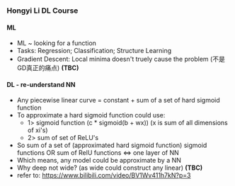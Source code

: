 ### Hongyi Li DL Course
#### ML
- ML ~ looking for a function
- Tasks: Regression; Classification; Structure Learning
- Gradient Descent: Local minima doesn't truely cause the problem (不是GD真正的痛点) **(TBC)**
#### DL - re-understand NN
- Any piecewise linear curve = constant + sum of a set of hard sigmoid function
- To approximate a hard sigmoid function could use:
  - 1> sigmoid function   (c * sigmoid(b + wx))    (x is sum of all dimensions of xi's)
  - 2> sum of set of ReLU's
- So sum of a set of (approximated hard sigmoid function) sigmoid functions OR sum of RelU functions <=> one layer of NN
- Which means, any model could be approximate by a NN
- Why deep not wide? (as wide could construct any linear) **(TBC)**
- refer to: https://www.bilibili.com/video/BV1Wv411h7kN?p=3
